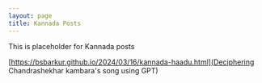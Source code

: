 ```yaml
---
layout: page
title: Kannada Posts
---
```


This is placeholder for Kannada posts

[https://bsbarkur.github.io/2024/03/16/kannada-haadu.html](Deciphering Chandrashekhar kambara's song using GPT)
